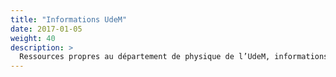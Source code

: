 ```yaml
---
title: "Informations UdeM"
date: 2017-01-05
weight: 40
description: >
  Ressources propres au département de physique de l’UdeM, informations sur les diverses offres de financement et sur l’organisation de conférences à l’UdeM.
---
```

